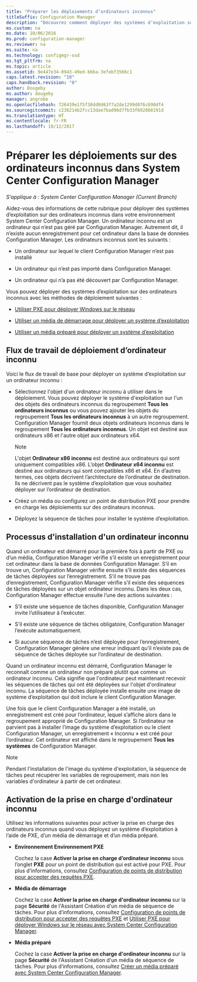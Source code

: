 ```yaml
---
title: "Préparer les déploiements d’ordinateurs inconnus"
titleSuffix: Configuration Manager
description: "Découvrez comment déployer des systèmes d’exploitation sur des ordinateurs qui ne sont pas gérés par Configuration Manager dans votre environnement System Center Configuration Manager."
ms.custom: na
ms.date: 10/06/2016
ms.prod: configuration-manager
ms.reviewer: na
ms.suite: na
ms.technology: configmgr-osd
ms.tgt_pltfrm: na
ms.topic: article
ms.assetid: 9e447e34-0943-49ed-b6ba-3efebf3566c1
caps.latest.revision: "10"
caps.handback.revision: "0"
author: Dougeby
ms.author: dougeby
manager: angrobe
ms.openlocfilehash: 726439e1f5f38dd0d63f7a2de1299d076c690df4
ms.sourcegitcommit: c236214b2fcc13dae7bad96d7fb33f692868191d
ms.translationtype: HT
ms.contentlocale: fr-FR
ms.lasthandoff: 10/12/2017
---
```

# <a name="prepare-for-unknown-computer-deployments-in-system-center-configuration-manager"></a>Préparer les déploiements sur des ordinateurs inconnus dans System Center Configuration Manager

*S’applique à : System Center Configuration Manager (Current Branch)*

Aidez-vous des informations de cette rubrique pour déployer des systèmes d’exploitation sur des ordinateurs inconnus dans votre environnement System Center Configuration Manager. Un ordinateur inconnu est un ordinateur qui n’est pas géré par Configuration Manager. Autrement dit, il n’existe aucun enregistrement pour cet ordinateur dans la base de données Configuration Manager. Les ordinateurs inconnus sont les suivants :  

-   Un ordinateur sur lequel le client Configuration Manager n’est pas installé  

-   Un ordinateur qui n’est pas importé dans Configuration Manager.  

-   Un ordinateur qui n’a pas été découvert par Configuration Manager.  

 Vous pouvez déployer des systèmes d’exploitation sur des ordinateurs inconnus avec les méthodes de déploiement suivantes :  

-   [Utiliser PXE pour déployer Windows sur le réseau](../deploy-use/use-pxe-to-deploy-windows-over-the-network.md)  

-   [Utiliser un média de démarrage pour déployer un système d’exploitation](../deploy-use/create-bootable-media.md)  

-   [Utiliser un média préparé pour déployer un système d’exploitation](../deploy-use/create-prestaged-media.md)  

## <a name="unknown-computer-deployment-workflow"></a>Flux de travail de déploiement d’ordinateur inconnu  
 Voici le flux de travail de base pour déployer un système d’exploitation sur un ordinateur inconnu :  

-   Sélectionnez l'objet d'un ordinateur inconnu à utiliser dans le déploiement. Vous pouvez déployer le système d'exploitation sur l'un des objets des ordinateurs inconnus du regroupement **Tous les ordinateurs inconnus** ou vous pouvez ajouter les objets du regroupement **Tous les ordinateurs inconnus** à un autre regroupement. Configuration Manager fournit deux objets ordinateurs inconnus dans le regroupement **Tous les ordinateurs inconnus**. Un objet est destiné aux ordinateurs x86 et l'autre objet aux ordinateurs x64.  

    > [!NOTE]  
    >  L'objet **Ordinateur x86 inconnu** est destiné aux ordinateurs qui sont uniquement compatibles x86. L’objet **Ordinateur x64 inconnu** est destiné aux ordinateurs qui sont compatibles x86 et x64. En d’autres termes, ces objets décrivent l’architecture de l’ordinateur de destination. Ils ne décrivent pas le système d’exploitation que vous souhaitez déployer sur l’ordinateur de destination.  

-   Créez un média ou configurez un point de distribution PXE pour prendre en charge les déploiements sur des ordinateurs inconnus.  

-   Déployez la séquence de tâches pour installer le système d’exploitation.  

## <a name="unknown-computer-installation-process"></a>Processus d'installation d'un ordinateur inconnu  
 Quand un ordinateur est démarré pour la première fois à partir de PXE ou d’un média, Configuration Manager vérifie s’il existe un enregistrement pour cet ordinateur dans la base de données Configuration Manager. S’il en trouve un, Configuration Manager vérifie ensuite s’il existe des séquences de tâches déployées sur l’enregistrement. S’il ne trouve pas d’enregistrement, Configuration Manager vérifie s’il existe des séquences de tâches déployées sur un objet ordinateur inconnu. Dans les deux cas, Configuration Manager effectue ensuite l’une des actions suivantes :  

-   S’il existe une séquence de tâches disponible, Configuration Manager invite l’utilisateur à l’exécuter.  

-   S’il existe une séquence de tâches obligatoire, Configuration Manager l’exécute automatiquement.  

-   Si aucune séquence de tâches n’est déployée pour l’enregistrement, Configuration Manager génère une erreur indiquant qu’il n’existe pas de séquence de tâches déployée sur l’ordinateur de destination.  

 Quand un ordinateur inconnu est démarré, Configuration Manager le reconnaît comme un ordinateur non préparé plutôt que comme un ordinateur inconnu. Cela signifie que l'ordinateur peut maintenant recevoir les séquences de tâches qui ont été déployées sur l'objet d'ordinateur inconnu. La séquence de tâches déployée installe ensuite une image de système d’exploitation qui doit inclure le client Configuration Manager.  

 Une fois que le client Configuration Manager a été installé, un enregistrement est créé pour l’ordinateur, lequel s’affiche alors dans le regroupement approprié de Configuration Manager. Si l’ordinateur ne parvient pas à installer l’image du système d’exploitation ou le client Configuration Manager, un enregistrement « Inconnu » est créé pour l’ordinateur. Cet ordinateur est affiché dans le regroupement **Tous les systèmes** de Configuration Manager.  

> [!NOTE]  
>  Pendant l'installation de l'image du système d'exploitation, la séquence de tâches peut récupérer les variables de regroupement, mais non les variables d'ordinateur à partir de cet ordinateur.  

##  <a name="BKMK_EnablingUnknown"></a> Activation de la prise en charge d'ordinateur inconnu  
 Utilisez les informations suivantes pour activer la prise en charge des ordinateurs inconnus quand vous déployez un système d’exploitation à l’aide de PXE, d’un média de démarrage et d’un média préparé.  

-   **Environnement Environnement PXE**  

     Cochez la case **Activer la prise en charge d’ordinateur inconnu** sous l’onglet **PXE** pour un point de distribution qui est activé pour PXE. Pour plus d’informations, consultez [Configuration de points de distribution pour accepter des requêtes PXE](prepare-site-system-roles-for-operating-system-deployments.md#BKMK_PXEDistributionPoint).  

-   **Média de démarrage**  

     Cochez la case **Activer la prise en charge d'ordinateur inconnu** sur la page **Sécurité** de l'Assistant Création d'un média de séquence de tâches. Pour plus d’informations, consultez [Configuration de points de distribution pour accepter des requêtes PXE](prepare-site-system-roles-for-operating-system-deployments.md#BKMK_PXEDistributionPoint) et [Utiliser PXE pour déployer Windows sur le réseau avec System Center Configuration Manager](../deploy-use/use-pxe-to-deploy-windows-over-the-network.md).  

-   **Média préparé**  

     Cochez la case **Activer la prise en charge d'ordinateur inconnu** sur la page **Sécurité** de l'Assistant Création d'un média de séquence de tâches. Pour plus d’informations, consultez [Créer un média préparé avec System Center Configuration Manager](../deploy-use/create-prestaged-media.md).  
